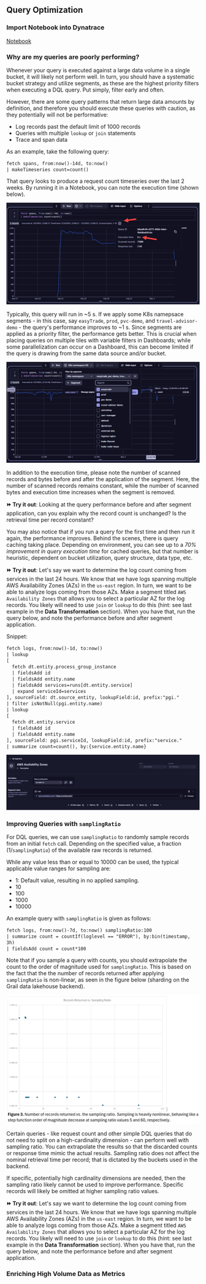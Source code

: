 ## Query Optimization

### Import Notebook into Dynatrace

[Notebook](https://github.com/popecruzdt/dt-k8s-otel-o11y-logs/blob/code-spaces/dt-k8s-otel-o11y-logs_dt_notebook.json)

### Why are my queries are poorly performing?
Whenever your query is executed against a large data volume in a single bucket, it will likely not perform well. In turn, you should have a systematic bucket strategy and utilize segments, as these are the highest priority filters when executing a DQL query. Put simply, filter early and often.

However, there are some query patterns that return large data amounts by definition, and therefore you should execute these queries with caution, as they potentially will not be performative:
* Log records past the default limit of 1000 records
* Queries with multiple `lookup` or `join` statements
* Trace and span data

As an example, take the following query:

```
fetch spans, from:now()-14d, to:now()
| makeTimeseries count=count()
```

That query looks to produce a request count timeseries over the last 2 weeks. By running it in a Notebook, you can note the execution time (shown below).

![DQL Execution Time](../../assets/images/spans_14days.png)

Typically, this query will run in ~5 s. If we apply some K8s namepsace segments - in this case, say `easyTrade`, `prod`, `pvc-demo`, and `travel-advisor-demo` - the query's performance improves to ~1 s. Since segments are applied as a priority filter, the performance gets better. This is crucial when placing queries on multiple tiles with variable filters in Dashboards; while some parallelization can occur on a Dashboard, this can become limited if the query is drawing from the same data source and/or bucket. 

![Spans with Segments](../../assets/images/spans_with_segments.png)

In addition to the execution time, please note the number of scanned records and bytes before and after the application of the segment. Here, the number of scanned records remains constant, while the number of scanned bytes and execution time increases when the segment is removed. 

**⏩ Try it out**: Looking at the query performance before and after segment application, can you explain why the record count is unchanged? Is the retrieval time per record constant?

You may also notice that if you run a query for the first time and then run it again, the performance improves. Behind the scenes, there is query caching taking place. Depending on environment, you can see up to a *70% improvement in query execution time* for cached queries, but that number is heuristic, dependent on bucket utilization, query structure, data type, etc.

**⏩ Try it out**: Let's say we want to determine the log count coming from services in the last 24 hours. We know that we have logs spanning multiple AWS Availability Zones (AZs) in the `us-east` region. In turn, we want to be able to analyze logs coming from those AZs. Make a segment titled `AWS Availability Zones` that allows you to select a particular AZ for the log records. You likely will need to use `join` or `lookup` to do this (hint: see last example in the **Data Transformation** section). When you have that, run the query below, and note the performance before and after segment application.

Snippet:
```
fetch logs, from:now()-1d, to:now()
| lookup 
[
  fetch dt.entity.process_group_instance
  | fieldsAdd id
  | fieldsAdd entity.name
  | fieldsAdd services=runs[dt.entity.service]
  | expand serviceId=services
], sourceField: dt.source_entity, lookupField:id, prefix:"pgi."
| filter isNotNull(pgi.entity.name)
| lookup 
[
  fetch dt.entity.service
  | fieldsAdd id
  | fieldsAdd entity.name
], sourceField: pgi.serviceId, lookupField:id, prefix:"service."
| summarize count=count(), by:{service.entity.name}
```

![AZ Segment](../../assets/images/aws_az_segment.png)

### Improving Queries with `samplingRatio`
For DQL queries, we can use `samplingRatio` to randomly sample records from an initial `fetch` call. Depending on the specified value, a fraction (1/`samplingRatio`) of the available raw records is returned.

While any value less than or equal to 10000 can be used, the typical applicable value ranges for sampling are:
* 1: Default value, resulting in no applied sampling.
* 10
* 100
* 1000
* 10000

An example query with `samplingRatio` is given as follows:

```
fetch logs, from:now()-7d, to:now() samplingRatio:100
| summarize count = countIf(loglevel == "ERROR"), by:bin(timestamp, 3h)
| fieldsAdd count = count*100
```

Note that if you sample a query with counts, you should extrapolate the count to the order of magnitude used for `samplingRatio`. This is based on the fact that the the number of records returned after applying `samplingRatio` is non-linear, as seen in the figure below (sharding on the Grail data lakehouse backend). 

![Sampling Ratio Step Function](../../assets/images/sampling_ratio_step_function.png)

Certain queries - like request count and other simple DQL queries that do not need to split on a high-cardinality dimension - can perform well with sampling ratio. You can extrapolate the results so that the discarded counts or response time mimic the actual results. Sampling ratio does not affect the nominal retrieval time per record; that is dictated by the buckets used in the backend. 

If specific, potentially high cardinality dimensions are needed, then the sampling ratio likely cannot be used to improve performance. Specific records will likely be omitted at higher sampling ratio values. 

**⏩ Try it out**: Let's say we want to determine the log count coming from services in the last 24 hours. We know that we have logs spanning multiple AWS Availability Zones (AZs) in the `us-east` region. In turn, we want to be able to analyze logs coming from those AZs. Make a segment titled `AWS Availability Zones` that allows you to select a particular AZ for the log records. You likely will need to use `join` or `lookup` to do this (hint: see last example in the **Data Transformation** section). When you have that, run the query below, and note the performance before and after segment application.
### Enriching High Volume Data as Metrics


